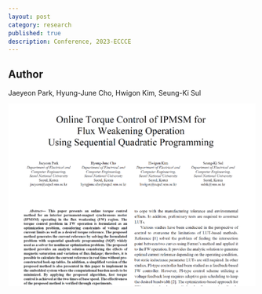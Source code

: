 ```yaml
---
layout: post
category: research
published: true
description: Conference, 2023-ECCCE
---
```


## Author
Jaeyeon Park, Hyung-June Cho, Hwigon Kim, Seung-Ki Sul



![paper](/assets/images/research/ecce23-paper.png)
